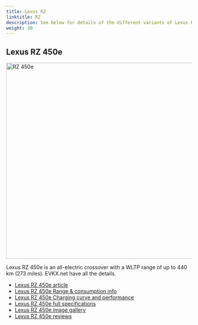 ```yaml
---
title: Lexus RZ
linktitle: RZ
description: See below for details of the different variants of Lexus RZ
weight: 30
---
```

## Lexus RZ 450e

<a href="/models/lexus/rz/rz_450e/"><img src="https://media.evkx.net/multimedia/models/lexus/rz/rz_450e/main_1_st.jpg" width="800" height="533" alt="RZ 450e" ></a>

Lexus RZ 450e is an all-electric crossover with a WLTP range of up to 440 km (273 miles). EVKX.net have all the details. 

- [Lexus RZ 450e article](/models/lexus/rz/rz_450e/)
- [Lexus RZ 450e Range & consumption info](/models/lexus/rz/rz_450e//rangeandconsumption)
- [Lexus RZ 450e Charging curve and performance](/models/lexus/rz/rz_450e//chargingcurve)
- [Lexus RZ 450e full specifications](/models/lexus/rz/rz_450e//specifications)
- [Lexus RZ 450e image gallery](/models/lexus/rz/rz_450e//gallery)
- [Lexus RZ 450e reviews](/models/lexus/rz/rz_450e//reviews)

